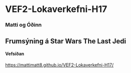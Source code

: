 # VEF2-Lokaverkefni-H17
### Matti og Óðinn
## Frumsýning á Star Wars The Last Jedi 
#### Vefsíðan
<https://mattimatt8.github.io/VEF2-Lokaverkefni-H17/>